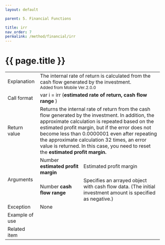 ```yaml
---
layout: default

parent: 5. Financial Functions

title: irr
nav_order: 7
permalink: /method/financial/irr
---
```




# {{ page.title }}

<table>
  <tr>
    <td>Explanation</td>
    <td colspan="2">The internal rate of return is calculated from the cash flow generated by the investment.<br><small> Added from Mobile Ver.2.0.0</small></td>
  </tr>
  <tr>
    <td>Call format</td>
    <td colspan="2">var i = irr  (<b>estimated rate of return, cash flow range </b>)</td>
  </tr>
  <tr>
    <td>Return value</td>
    <td colspan="2">Returns the internal rate of return from the cash flow generated by the investment. In addition, the approximate calculation is repeated based on the estimated profit margin, but if the error does not become less than 0.0000001 even after repeating the approximate calculation 32 times, an error value is returned. In this case, you need to reset the <b>estimated profit margin.</b></td>
  </tr>  
   <tr>
    <td rowspan="2">Arguments</td>
    <td>Number  <b>estimated profit margin</b></td>
    <td>Estimated profit margin</td>
  </tr>
  <tr>
    <td>Number  <b>cash flow range</b></td>
    <td>Specifies an arrayed object with cash flow data. (The initial investment amount is specified as negative.)</td>
  </tr>
  <tr>
    <td>Exception</td>
    <td colspan="2">None</td>
  </tr>
  <tr>
    <td>Example of use</td>
    <td colspan="2"></td>
  </tr>
  <tr>
    <td>Related item</td>
    <td colspan="2"></td>
  </tr>
</table>





